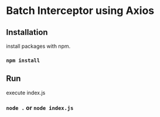 # Batch Interceptor using Axios

## Installation

install packages with npm.

### `npm install`

## Run

execute index.js

### `node .` or `node index.js`
